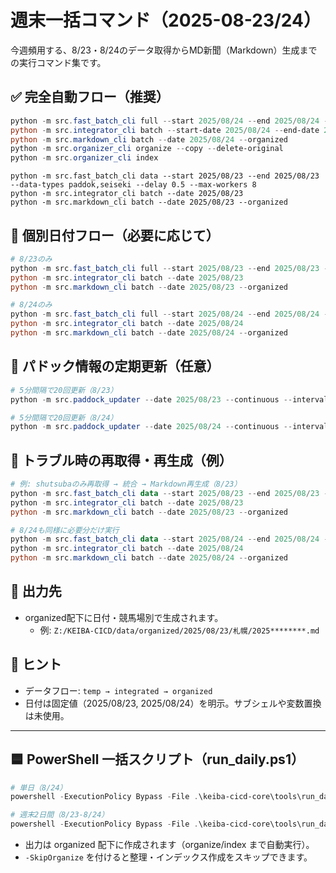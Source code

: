 # 週末一括コマンド（2025-08-23/24）

今週頻用する、8/23・8/24のデータ取得からMD新聞（Markdown）生成までの実行コマンド集です。

## ✅ 完全自動フロー（推奨）

```powershell
python -m src.fast_batch_cli full --start 2025/08/24 --end 2025/08/24 --delay 0.5 --max-workers 8
python -m src.integrator_cli batch --start-date 2025/08/24 --end-date 2025/08/24
python -m src.markdown_cli batch --date 2025/08/24 --organized
python -m src.organizer_cli organize --copy --delete-original
python -m src.organizer_cli index
```

```
python -m src.fast_batch_cli data --start 2025/08/23 --end 2025/08/23 --data-types paddok,seiseki --delay 0.5 --max-workers 8   
python -m src.integrator_cli batch --date 2025/08/23
python -m src.markdown_cli batch --date 2025/08/23 --organized
```


## 📅 個別日付フロー（必要に応じて）

```powershell
# 8/23のみ
python -m src.fast_batch_cli full --start 2025/08/23 --end 2025/08/23 --delay 0.5 --max-workers 8
python -m src.integrator_cli batch --date 2025/08/23
python -m src.markdown_cli batch --date 2025/08/23 --organized

# 8/24のみ
python -m src.fast_batch_cli full --start 2025/08/24 --end 2025/08/24 --delay 0.5 --max-workers 8
python -m src.integrator_cli batch --date 2025/08/24
python -m src.markdown_cli batch --date 2025/08/24 --organized
```

## 🔄 パドック情報の定期更新（任意）

```powershell
# 5分間隔で20回更新（8/23）
python -m src.paddock_updater --date 2025/08/23 --continuous --interval 300 --max-iterations 20

# 5分間隔で20回更新（8/24）
python -m src.paddock_updater --date 2025/08/24 --continuous --interval 300 --max-iterations 20
```

## 🧯 トラブル時の再取得・再生成（例）

```powershell
# 例: shutsubaのみ再取得 → 統合 → Markdown再生成（8/23）
python -m src.fast_batch_cli data --start 2025/08/23 --end 2025/08/23 --data-types shutsuba
python -m src.integrator_cli batch --date 2025/08/23
python -m src.markdown_cli batch --date 2025/08/23 --organized

# 8/24も同様に必要分だけ実行
python -m src.fast_batch_cli data --start 2025/08/24 --end 2025/08/24 --data-types shutsuba
python -m src.integrator_cli batch --date 2025/08/24
python -m src.markdown_cli batch --date 2025/08/24 --organized
```

## 📁 出力先

- organized配下に日付・競馬場別で生成されます。
  - 例: `Z:/KEIBA-CICD/data/organized/2025/08/23/札幌/2025********.md`

## 🔎 ヒント

- データフロー: `temp → integrated → organized`
- 日付は固定値（2025/08/23, 2025/08/24）を明示。サブシェルや変数置換は未使用。

---
## 🟦 PowerShell 一括スクリプト（run_daily.ps1）

```powershell
# 単日（8/24）
powershell -ExecutionPolicy Bypass -File .\keiba-cicd-core\tools\run_daily.ps1 -Date 2025/08/24

# 週末2日間（8/23-8/24）
powershell -ExecutionPolicy Bypass -File .\keiba-cicd-core\tools\run_daily.ps1 -Date 2025/08/23 -EndDate 2025/08/24 -Delay 0.5 -MaxWorkers 8
```
- 出力は organized 配下に作成されます（organize/index まで自動実行）。
- `-SkipOrganize` を付けると整理・インデックス作成をスキップできます。


